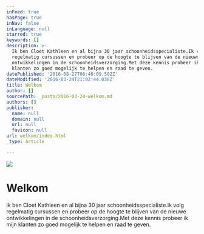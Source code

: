```yaml
---
inFeed: true
hasPage: true
inNav: false
inLanguage: null
starred: true
keywords: []
description: >-
  Ik ben Cloet Kathleen en al bijna 30 jaar schoonheidsspecialiste.Ik volg
  regelmatig cursussen en probeer op de hoogte te blijven van de nieuwe
  ontwikkelingen in de schoonheidsverzorging.Met deze kennis probeer ik mijn
  klanten zo goed mogelijk te helpen en raad te geven.
datePublished: '2016-08-27T06:46:09.502Z'
dateModified: '2016-03-24T21:02:44.038Z'
title: Welkom
author: []
sourcePath: _posts/2016-03-24-welkom.md
authors: []
publisher:
  name: null
  domain: null
  url: null
  favicon: null
url: welkom/index.html
_type: Article

---
```

![](https://the-grid-user-content.s3-us-west-2.amazonaws.com/fe75e888-c9ff-4033-a5a4-2e2c650defd8.jpg)

# Welkom

Ik ben Cloet Kathleen en al bijna 30 jaar schoonheidsspecialiste.Ik volg regelmatig cursussen en probeer op de hoogte te blijven van de nieuwe ontwikkelingen in de schoonheidsverzorging.Met deze kennis probeer ik mijn klanten zo goed mogelijk te helpen en raad te geven.